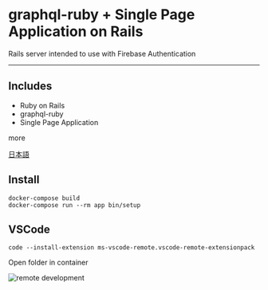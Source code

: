 # graphql-ruby + Single Page Application on Rails

Rails server intended to use with Firebase Authentication

---

## Includes

- Ruby on Rails
- graphql-ruby
- Single Page Application

more

[日本語](/docs/ja/README.md)

## Install

```
docker-compose build
docker-compose run --rm app bin/setup
```

## VSCode

```
code --install-extension ms-vscode-remote.vscode-remote-extensionpack
```

Open folder in container

![remote development](./docs/images/vscode1.png)
